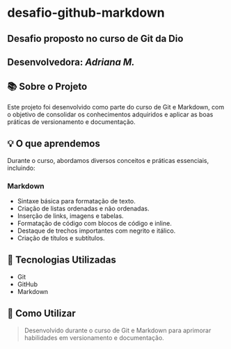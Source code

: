 # desafio-github-markdown

## Desafio proposto no curso de Git da Dio
## Desenvolvedora: _Adriana M._ 

## 📚 Sobre o Projeto
Este projeto foi desenvolvido como parte do curso de Git e Markdown, com o objetivo de consolidar os conhecimentos adquiridos e aplicar as boas práticas de versionamento e documentação.

## 💡 O que aprendemos
Durante o curso, abordamos diversos conceitos e práticas essenciais, incluindo:

### Markdown
- Sintaxe básica para formatação de texto.
- Criação de listas ordenadas e não ordenadas.
- Inserção de links, imagens e tabelas.
- Formatação de código com blocos de código e inline.
- Destaque de trechos importantes com negrito e itálico.
- Criação de títulos e subtítulos.

## 🚀 Tecnologias Utilizadas
- Git
- GitHub
- Markdown

## 🤔 Como Utilizar

> Desenvolvido durante o curso de Git e Markdown para aprimorar habilidades em versionamento e documentação.
